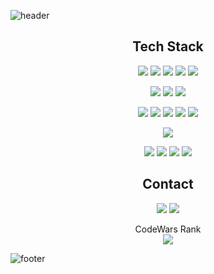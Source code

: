 ![header](https://capsule-render.vercel.app/api?type=waving&color=EEE8AA&height=270&section=header&text=Dzeko&fontSize=70&animation=fadeIn&fontColor=6495ED&fontAlignY=35&desc=Endure%20and%20Type,%20Get%20Development%20Knowledge&descAlignY=51&descAlign=62)
<!--
**vivala0519/vivala0519** is a ✨ _special_ ✨ repository because its `README.md` (this file) appears on your GitHub profile.

Here are some ideas to get you started:

- 🔭 I’m currently working on ...
- 🌱 I’m currently learning ...
- 👯 I’m looking to collaborate on ...
- 🤔 I’m looking for help with ...
- 💬 Ask me about ...
- 📫 How to reach me: ...
- 😄 Pronouns: ...
- ⚡ Fun fact: ...
-->
<h2 align="center"> Tech Stack</h2>
<p align="center"><img src="https://img.shields.io/badge/Python-white?style=for-the-badge&logo=Python&logoColor=#3776AB"/> <img src="https://img.shields.io/badge/Java-007396?style=for-the-badge&logo=Java&logoColor=white"/> <img src="https://img.shields.io/badge/Spring-6DB33F?style=for-the-badge&logo=Spring&logoColor=white"/> <img src="https://img.shields.io/badge/Django-092E20?style=for-the-badge&logo=Django&logoColor=white"/> <img src="https://img.shields.io/badge/Flask-000000?style=for-the-badge&logo=Flask&logoColor=white"/></p>
<p align="center"><img src="https://img.shields.io/badge/React-61DAFB?style=for-the-badge&logo=React&logoColor=white"/> <img src="https://img.shields.io/badge/React--Native-black?style=for-the-badge&logo=React&logoColor=61DAFB"/> <img src="https://img.shields.io/badge/JavaScript-F7DF1E?style=for-the-badge&logo=JavaScript&logoColor=white"/></p>
<p align="center"><img src="https://img.shields.io/badge/MongoDB-47A248?style=for-the-badge&logo=MongoDB&logoColor=white"/> <img src="https://img.shields.io/badge/MariaDB-003545?style=for-the-badge&logo=MariaDB&logoColor=white"/> <img src="https://img.shields.io/badge/Oracle-F80000?style=for-the-badge&logo=Oracle&logoColor=white"/> <img src="https://img.shields.io/badge/MySQL-4479A1?style=for-the-badge&logo=MySQL&logoColor=white"/> <img src="https://img.shields.io/badge/SQLite-003B57?style=for-the-badge&logo=SQLite&logoColor=white"/> </p>
<p align="center"><img src="https://img.shields.io/badge/AWS-232F3E?style=for-the-badge&logo=Amazon AWS&logoColor=white"/></p>
<p align="center"> <img src="https://img.shields.io/badge/GitHub-181717?style=for-the-badge&logo=GitHub&logoColor=white"/> <img src="https://img.shields.io/badge/Git-F05032?style=for-the-badge&logo=Git&logoColor=white"/> <img src="https://img.shields.io/badge/Slack-4A154B?style=for-the-badge&logo=Slack&logoColor=white"/> <img src="https://img.shields.io/badge/Trello-0052CC?style=for-the-badge&logo=Trello&logoColor=white"/></p>


<h2 align="center">Contact</h2>
<p align="center"><a href="https://velog.io/@vivala0519"><img src="https://img.shields.io/badge/Velog-11B48A?style=flat&logo=Vimeo&logoColor=white&link=https://velog.io/@vivala0519"/></a> <a href="https://www.instagram.com/sgo_lee/"><img src="https://img.shields.io/badge/Instagram-E4405F?style=flat&logo=Instagram&logoColor=white&link=https://www.instagram.com/sgo_lee/"/></a></p>

<p align="center">CodeWars Rank<br/>
<img src="https://www.codewars.com/users/vivala0519/badges/large"></p>


![footer](https://capsule-render.vercel.app/api?type=waving&&color=gradient&height=100&section=footer&fontSize=90)

